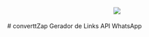 <h1 align=center>
<img src=https://i.imgur.com/NJGepyx.png></img>
</h1>
# converttZap
Gerador de Links API WhatsApp
